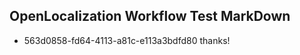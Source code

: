 ## OpenLocalization Workflow Test MarkDown
* 563d0858-fd64-4113-a81c-e113a3bdfd80 thanks!

<!--HONumber=Jul16_HO5-->


